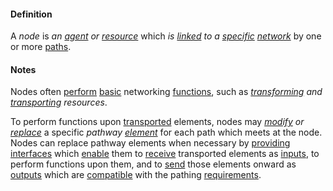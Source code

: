 #### Definition

A *node* is *an [agent](https://github.com/gcassel/Modular-Organization-Terminology/tree/master/terms/agent.md) or [resource](https://github.com/gcassel/Modular-Organization-Terminology/blob/master/terms/resource.md)* which *is [linked](https://github.com/gcassel/Modular-Organization-Terminology/blob/master/terms/link.md) to a [specific](https://github.com/gcassel/Modular-Organization-Terminology/tree/master/terms/specific.md) [network](https://github.com/gcassel/Modular-Organization-Terminology/tree/master/terms/network.md)* by one or more [paths](https://github.com/gcassel/Modular-Organization-Terminology/blob/master/terms/path.md). 

#### Notes

Nodes often [perform](https://github.com/gcassel/Modular-Organization-Terminology/tree/master/terms/perform.md) [basic](https://github.com/gcassel/Modular-Organization-Terminology/tree/master/terms/base.md) networking [functions](https://github.com/gcassel/Modular-Organization-Terminology/tree/master/terms/function.md), such as *[transforming](https://github.com/gcassel/Modular-Organization-Terminology/blob/master/terms/transform.md) and [transporting](https://github.com/gcassel/Modular-Organization-Terminology/blob/master/terms/transport.md) resources*.

To perform functions upon [transported](https://github.com/gcassel/Modular-Organization-Terminology/tree/master/terms/transport.md) elements, nodes may *[modify](https://github.com/gcassel/Modular-Organization-Terminology/tree/master/terms/modify.md) or [replace](https://github.com/gcassel/Modular-Organization-Terminology/tree/master/terms/replace.md)* a specific *pathway [element](https://github.com/gcassel/Modular-Organization-Terminology/tree/master/terms/element.md)* for each path which meets at the node.   Nodes can replace pathway elements when necessary by [providing](https://github.com/gcassel/Modular-Organization-Terminology/tree/master/terms/provide.md) [interfaces](https://github.com/gcassel/Modular-Organization-Terminology/tree/master/terms/interface.md) which [enable](https://github.com/gcassel/Modular-Organization-Terminology/tree/master/terms/enable.md) them to [receive](https://github.com/gcassel/Modular-Organization-Terminology/tree/master/terms/receive.md) transported elements as [inputs](https://github.com/gcassel/Modular-Organization-Terminology/tree/master/terms/inputs.md), to perform functions upon them, and to [send](https://github.com/gcassel/Modular-Organization-Terminology/tree/master/terms/send.md) those elements onward as [outputs](https://github.com/gcassel/Modular-Organization-Terminology/tree/master/terms/outputs.md) which are [compatible](https://github.com/gcassel/Modular-Organization-Terminology/tree/master/terms/compatible.md) with the pathing [requirements](https://github.com/gcassel/Modular-Organization-Terminology/tree/master/terms/require.md).  
